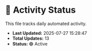 # 🤖 Activity Status

This file tracks daily automated activity.

- **Last Updated:** 2025-07-27 15:28:47
- **Total Updates:** 13
- **Status:** 🟢 Active
